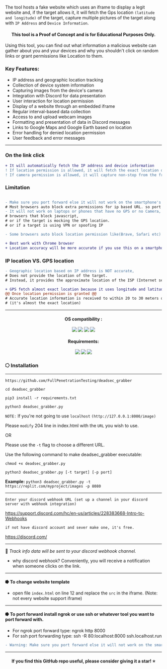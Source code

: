 The tool hosts a fake website which uses an iframe to display a legit website and, if the target allows it, it will fetch the Gps location `(latitude and longitude)` of the target, capture multiple pictures of the target along with `IP Address` and `Device Information`.

<h4 align="center"> This tool is a Proof of Concept and is for Educational Purposes Only. </h4> 

Using this tool, you can find out what information a malicious website can gather about you and your devices and why you shouldn't click on random links or grant permissions like Location to them.

### Key Features:

- IP address and geographic location tracking
- Collection of device system information
- Capturing images from the device's camera
- Integration with Discord for data presentation
- User interaction for location permission
- Display of a website through an embedded iframe
- Regular interval-based data collection
- Access to and upload webcam images
- Formatting and presentation of data in Discord messages
- Links to Google Maps and Google Earth based on location
- Error handling for denied location permission
- User feedback and error messages

---
### On the link click

```diff
+ It will automatically fetch the IP address and device information
! If location permission is allowed, it will fetch the exact location of the target.
! If camera permission is allowed, it will capture non-stop from the front camera.
```

### Limitation

```diff

- Make sure you port forward else it will not work on the smartphone's browser
# Most browsers auto block extra permissions for ip based URL. so port forward!!
- It will not work on laptops or phones that have no GPS or no Camera, 
# browsers that block javascript,
# or if the target is mocking the GPS location.
# or if a target is using VPN or spoofing IP

- Some browsers auto block location permission like(Brave, Safari etc)

+ Best work with Chrome browser
+ Location accuracy will be more accurate if you use this on a smartphone.

```

### IP location VS. GPS location

```diff
- Geographic location based on IP address is NOT accurate,
# Does not provide the location of the target. 
# Instead, it provides the approximate location of the ISP (Internet service provider)
```
```diff
+ GPS fetch almost exact location because it uses longitude and latitude coordinates.
@@ Once location permission is granted @@
# Accurate location information is received to within 20 to 30 meters of the user's location.
# (it's almost the exact location)
```
---

<h4 align="center">
  OS compatibility :
  <br><br>
  <img src="https://img.shields.io/badge/Windows-05122A?style=for-the-badge&logo=windows">
  <img src="https://img.shields.io/badge/Linux-05122A?style=for-the-badge&logo=linux">
  <img src="https://img.shields.io/badge/Android-05122A?style=for-the-badge&logo=android">
  <img src="https://img.shields.io/badge/macOS-05122A?style=for-the-badge&logo=macos">
</h4>

<h4 align="center"> 
Requirements:
<br><br>
<img src="https://img.shields.io/badge/Python-05122A?style=for-the-badge&logo=python">
<img src="https://img.shields.io/badge/Git-05122A?style=for-the-badge&logo=git">
<img src="https://img.shields.io/badge/Discord webhook-05122A?style=for-the-badge&logo=discord">
</h4>

### ⭔ Installation
---

```
https://github.com/FullPenetrationTesting/deadsec_grabber
```
```
cd deadsec_grabber
```
```
pip3 install -r requirements.txt
```
```
python3 deadsec_grabber.py
```

`NOTE:` If you're not going to use `localhost` `(http://127.0.0.1:8000/image)`

Please `modify` 204 line in index.html with the `URL` you wish to use.

OR

Please use the `-t` flag to choose a different URL.

Use the following command to make deadsec_grabber executable:

```
chmod +x deadsec_grabber.py
```
```
python3 deadsec_grabber.py [-t target] [-p port]
```

**Example:** `python3 deadsec_grabber.py -t https://replit.com/myproject/images -p 8080`

---

```Enter your discord webhook URL (set up a channel in your discord server with webhook integration)```

https://support.discord.com/hc/en-us/articles/228383668-Intro-to-Webhooks

`if not have discord account and sever make one, it's free.`

https://discord.com/

---

📍 _Track info data will be sent to your discord webhook channel._

- why discord webhook? Conveniently, you will receive a notification when someone clicks on the link.

---

#### ⭓ To change website template

- open file `index.html` on line 12 and replace the `src` in the iframe. (Note: not every website support iframe)

---

#### ⭓ To port forward install ngrok or use ssh or whatever tool you want to port forward with.

- For ngrok port forward type: ngrok http 8000
- For ssh port forwarding type: ssh -R 80:localhost:8000 ssh.localhost.run

```diff
- Warning: Make sure you port forward else it will not work on the smartphone's browser
```

---


<h4 align="center"> If you find this GitHub repo useful, please consider giving it a star! ⭐️ </h4> 

